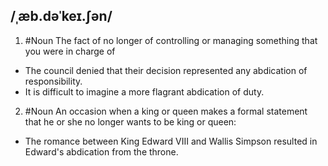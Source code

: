 ## /ˌæb.dəˈkeɪ.ʃən/ 
1. #Noun
The fact of no longer of controlling or managing something that you were in charge of 

- The council denied that their decision represented any abdication of responsibility.
- It is difficult to imagine a more flagrant abdication of duty.

2. #Noun 
An occasion when a king or queen makes a formal statement that he or she no longer wants to be king or queen:

- The romance between King Edward VIII and Wallis Simpson resulted in Edward's abdication from the throne. 